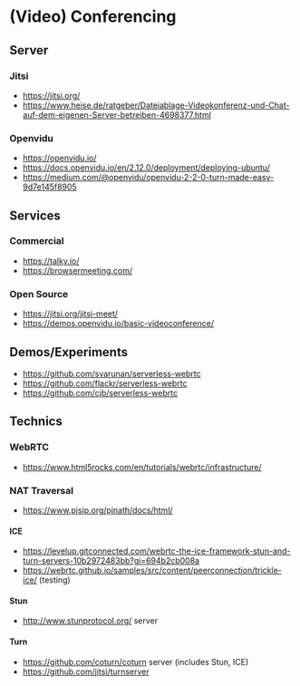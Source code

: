 # (Video) Conferencing

## Server

### Jitsi

* https://jitsi.org/
* https://www.heise.de/ratgeber/Dateiablage-Videokonferenz-und-Chat-auf-dem-eigenen-Server-betreiben-4698377.html

### Openvidu

* https://openvidu.io/
* https://docs.openvidu.io/en/2.12.0/deployment/deploying-ubuntu/
* https://medium.com/@openvidu/openvidu-2-2-0-turn-made-easy-9d7e145f8905

## Services

### Commercial

* https://talky.io/
* https://browsermeeting.com/

### Open Source 

* https://jitsi.org/jitsi-meet/
* https://demos.openvidu.io/basic-videoconference/

## Demos/Experiments

* https://github.com/svarunan/serverless-webrtc
* https://github.com/flackr/serverless-webrtc
* https://github.com/cjb/serverless-webrtc

## Technics

### WebRTC

* https://www.html5rocks.com/en/tutorials/webrtc/infrastructure/

### NAT Traversal

* https://www.pjsip.org/pjnath/docs/html/

#### ICE

* https://levelup.gitconnected.com/webrtc-the-ice-framework-stun-and-turn-servers-10b2972483bb?gi=694b2cb008a
* https://webrtc.github.io/samples/src/content/peerconnection/trickle-ice/ (testing)

#### Stun

* http://www.stunprotocol.org/ server

#### Turn

* https://github.com/coturn/coturn server (includes Stun, ICE)
* https://github.com/jitsi/turnserver

